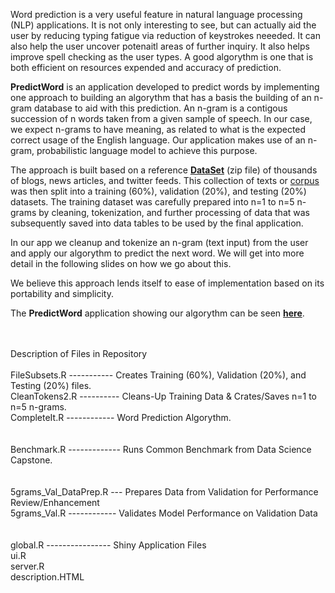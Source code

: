 Word prediction is a very useful feature in natural language processing (NLP) applications. It is not only interesting to see, but can actually aid the user by reducing typing fatigue via reduction of keystrokes neeeded. It can also help the user uncover potenaitl areas of further inquiry. It also helps improve spell checking as the user types. A good algorythm is one that is both efficient on resources expended and accuracy of prediction.

<b>PredictWord</b> is an application developed to predict words by implementing one approach to building an algorythm that has a basis the building of an n-gram database to aid with this prediction. An n-gram is a contigous succession of n words taken from a given sample of speech. In our case, we expect n-grams to have meaning, as related to what is the expected correct usage of the English language. Our application makes use of an n-gram, probabilistic language model to achieve this purpose.

The approach is built based on a reference 
<b><a href="https://d396qusza40orc.cloudfront.net/dsscapstone/dataset/Coursera-SwiftKey.zip">DataSet</a></b>
 (zip file) of thousands of blogs, news articles, and twitter feeds. This collection of texts or <u>corpus</u> was then split into a training (60%), validation (20%), and testing (20%) datasets. The training dataset was carefully prepared into n=1 to n=5 n-grams by cleaning, tokenization, and further processing of data that was subsequently saved into data tables to be used by the final application.
 
In our app we cleanup and tokenize an n-gram (text input) from the user and apply our algorythm to predict the next word. We will get into more detail in the following slides on how we go about this.

We believe this approach lends itself to ease of implementation based on its portability and simplicity.

The <b>PredictWord</b> application showing our algorythm can be seen 
<b><a href="https://tomyr95.shinyapps.io/WordPredict/">here</a></b>.

<br><br>
Description of Files in Repository
<br>
<br>FileSubsets.R ----------- Creates Training (60%), Validation (20%), and Testing (20%) files.
<br>CleanTokens2.R ---------- Cleans-Up Training Data & Crates/Saves n=1 to n=5 n-grams.
<br>CompleteIt.R ------------ Word Prediction Algorythm.
<br><br>
<br>Benchmark.R ------------- Runs Common Benchmark from Data Science Capstone.
<br><br>
<br>5grams_Val_DataPrep.R --- Prepares Data from Validation for Performance Review/Enhancement
<br>5grams_Val.R ------------ Validates Model Performance on Validation Data
<br><br>
<br>global.R ---------------- Shiny Application Files
<br>ui.R
<br>server.R
<br>description.HTML
